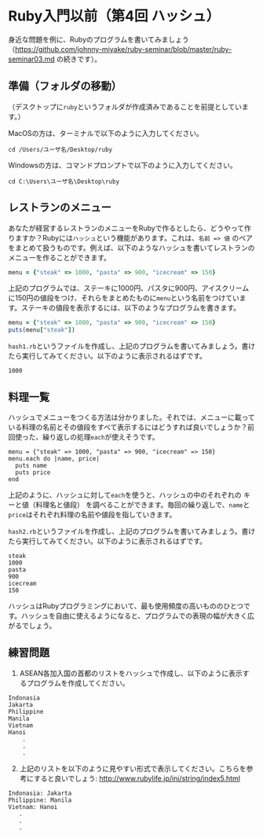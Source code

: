 Ruby入門以前（第4回 ハッシュ）
===
身近な問題を例に、Rubyのプログラムを書いてみましょう（https://github.com/johnny-miyake/ruby-seminar/blob/master/ruby-seminar03.md の続きです）。

準備（フォルダの移動）
-
（デスクトップに`ruby`というフォルダが作成済みであることを前提としています。）

MacOSの方は、ターミナルで以下のように入力してください。
```
cd /Users/ユーザ名/Desktop/ruby
```
Windowsの方は、コマンドプロンプトで以下のように入力してください。
```
cd C:\Users\ユーザ名\Desktop\ruby
```

レストランのメニュー
-
あなたが経営するレストランのメニューをRubyで作るとしたら、どうやって作りますか？Rubyには`ハッシュ`という機能があります。これは、`名前 => 値` のペアをまとめて扱うものです。例えば、以下のようなハッシュを書いてレストランのメニューを作ることができます。
```ruby
menu = {"steak" => 1000, "pasta" => 900, "icecream" => 150}
```
上記のプログラムでは、ステーキに1000円、パスタに900円、アイスクリームに150円の値段をつけ、それらをまとめたものに`menu`という名前をつけています。ステーキの値段を表示するには、以下のようなプログラムを書きます。
```ruby
menu = {"steak" => 1000, "pasta" => 900, "icecream" => 150}
puts(menu["steak"])
```
`hash1.rb`というファイルを作成し、上記のプログラムを書いてみましょう。書けたら実行してみてください。以下のように表示されるはずです。
```
1000
```
料理一覧
-
ハッシュでメニューをつくる方法は分かりました。それでは、メニューに載っている料理の名前とその値段をすべて表示するにはどうすれば良いでしょうか？前回使った、繰り返しの処理`each`が使えそうです。
```
menu = {"steak" => 1000, "pasta" => 900, "icecream" => 150}
menu.each do |name, price|
  puts name
  puts price
end
```
上記のように、ハッシュに対して`each`を使うと、ハッシュの中のそれぞれの キーと値（料理名と値段） を調べることができます。毎回の繰り返しで、`name`と`price`はそれぞれ料理の名前や値段を指していきます。

`hash2.rb`というファイルを作成し、上記のプログラムを書いてみましょう。書けたら実行してみてください。以下のように表示されるはずです。
```
steak
1000
pasta
900
icecream
150
```

ハッシュはRubyプログラミングにおいて、最も使用頻度の高いもののひとつです。ハッシュを自由に使えるようになると、プログラムでの表現の幅が大きく広がるでしょう。

練習問題
-
1. ASEAN各加入国の首都のリストをハッシュで作成し、以下のように表示するプログラムを作成してください。
```
Indonasia
Jakarta
Philippine
Manila
Vietnam
Hanoi
    .
    .
    .
```


2. 上記のリストを以下のように見やすい形式で表示してください。こちらを参考にすると良いでしょう: http://www.rubylife.jp/ini/string/index5.html
```
Indonasia: Jakarta
Philippine: Manila
Vietnam: Hanoi
   .
   .
   .
```
